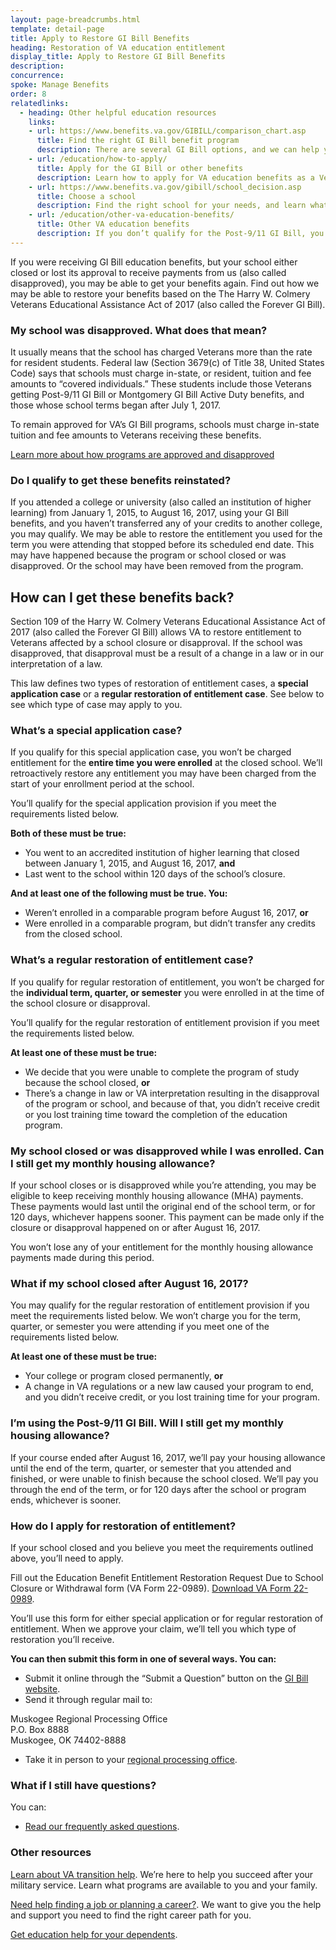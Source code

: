 ```yaml
---
layout: page-breadcrumbs.html
template: detail-page
title: Apply to Restore GI Bill Benefits
heading: Restoration of VA education entitlement
display_title: Apply to Restore GI Bill Benefits
description: 
concurrence: 
spoke: Manage Benefits
order: 8
relatedlinks:
  - heading: Other helpful education resources
    links:
    - url: https://www.benefits.va.gov/GIBILL/comparison_chart.asp
      title: Find the right GI Bill benefit program
      description: There are several GI Bill options, and we can help you compare them to find the best one for you.
    - url: /education/how-to-apply/
      title: Apply for the GI Bill or other benefits
      description: Learn how to apply for VA education benefits as a Veteran, service member, or qualified family member.
    - url: https://www.benefits.va.gov/gibill/school_decision.asp
      title: Choose a school
      description: Find the right school for your needs, and learn what your GI Bill benefits will be while attending it.
    - url: /education/other-va-education-benefits/
      title: Other VA education benefits
      description: If you don’t qualify for the Post-9/11 GI Bill, you may still be able to get training through our other programs.  
---
```


<div class="va-introtext">

If you were receiving GI Bill education benefits, but your school either closed or lost its approval to receive payments from us (also called disapproved), you may be able to get your benefits again. Find out how we may be able to restore your benefits based on the The Harry W. Colmery Veterans Educational Assistance Act of 2017 (also called the Forever GI Bill).

</div>

### My school was disapproved. What does that mean?

It usually means that the school has charged Veterans more than the rate for resident students. Federal law (Section 3679(c) 
of Title 38, United States Code) says that schools must charge in-state, or resident, tuition and fee amounts to “covered 
individuals.” These students include those Veterans getting Post-9/11 GI Bill or Montgomery GI Bill Active Duty benefits, 
and those whose school terms began after July 1, 2017.

To remain approved for VA’s GI Bill programs, schools must charge in-state tuition and fee amounts to Veterans 
receiving these benefits.

[Learn more about how programs are approved and disapproved](https://gibill.custhelp.va.gov/app/answers/detail/a_id/1481/kw/application%20approval%20or%20disapproval/session/L3RpbWUvMTU1NDY4Mjk3MS9zaWQvaHNVbmxIYm8%3D)

### Do I qualify to get these benefits reinstated?

If you attended a college or university (also called an institution of higher learning) from January 1, 2015, to August 16, 2017, using your GI Bill benefits, and you haven’t transferred any of your credits to another college, you may qualify. We may be able to restore the entitlement you used for the term you were attending that stopped before its scheduled end date.
This may have happened because the program or school closed or was disapproved. Or the school may have been removed from 
the program.

## How can I get these benefits back?

Section 109 of the Harry W. Colmery Veterans Educational Assistance Act of 2017 (also called the Forever GI Bill) allows VA 
to restore entitlement to Veterans affected by a school closure or disapproval. If the school was disapproved, 
that disapproval must be a result of a change in a law or in our interpretation of a law.

This law defines two types of restoration of entitlement cases, a **special application case** or a **regular restoration of 
entitlement case**. See below to see which type of case may apply to you.

### What’s a special application case?

If you qualify for this special application case, you won’t be charged entitlement for the **entire time you were enrolled** 
at the closed school. We’ll retroactively restore any entitlement you may have been charged from the start of your enrollment 
period at the school.

You’ll qualify for the special application provision if you meet the requirements listed below.

**Both of these must be true:**

- You went to an accredited institution of higher learning that closed between January 1, 2015, and August 16, 2017, **and**
-	Last went to the school within 120 days of the school’s closure.

**And at least one of the following must be true. You:**

-	Weren’t enrolled in a comparable program before August 16, 2017, **or**
-	Were enrolled in a comparable program, but didn’t transfer any credits from the closed school.

### What’s a regular restoration of entitlement case?

If you qualify for regular restoration of entitlement, you won’t be charged for the **individual term, quarter, or semester**
you were enrolled in at the time of the school closure or disapproval.

You’ll qualify for the regular restoration of entitlement provision if you meet the requirements listed below.

**At least one of these must be true:**

-	We decide that you were unable to complete the program of study because the school closed, **or**
-	There’s a change in law or VA interpretation resulting in the disapproval of the program or school, and because of that, 
you didn’t receive credit or you lost training time toward the completion of the education program.

### My school closed or was disapproved while I was enrolled. Can I still get my monthly housing allowance?

If your school closes or is disapproved while you’re attending, you may be eligible to keep receiving monthly housing
allowance (MHA) payments. These payments would last until the original end of the school term, or for 120 days, whichever
happens sooner. This payment can be made only if the closure or disapproval happened on or after August 16, 2017.

You won’t lose any of your entitlement for the monthly housing allowance payments made during this period.

### What if my school closed after August 16, 2017?

You may qualify for the regular restoration of entitlement provision if you meet the requirements listed below. 
We won’t charge you for the term, quarter, or semester you were attending if you meet one of the requirements listed below.

**At least one of these must be true:**

-	Your college or program closed permanently, **or**
-	A change in VA regulations or a new law caused your program to end, and you didn’t receive credit, or you lost training 
time for your program.

### I’m using the Post-9/11 GI Bill. Will I still get my monthly housing allowance?

If your course ended after August 16, 2017, we’ll pay your housing allowance until the end of the term, quarter, or 
semester that you attended and finished, or were unable to finish because the school closed. We’ll pay you through 
the end of the term, or for 120 days after the school or program ends, whichever is sooner.

### How do I apply for restoration of entitlement?

If your school closed and you believe you meet the requirements outlined above, you’ll need to apply.

Fill out the Education Benefit Entitlement Restoration Request Due to School Closure or Withdrawal form (VA Form 22-0989).
[Download VA Form 22-0989](https://www.vba.va.gov/pubs/forms/VBA-22-0989-ARE.pdf).

You’ll use this form for either special application or for regular restoration of entitlement. When we approve your 
claim, we’ll tell you which type of restoration you’ll receive.

**You can then submit this form in one of several ways. You can:**

-	Submit it online through the “Submit a Question” button on the [GI Bill website](https://www.benefits.va.gov/gibill/).
-	Send it through regular mail to:
<p class="va-address-block">
Muskogee Regional Processing Office<br>
P.O. Box 8888<br>
Muskogee, OK 74402-8888<br>
</p>

-	Take it in person to your [regional processing office](https://www.benefits.va.gov/gibill/regional_processing.asp).

### What if I still have questions? 

You can:
- [Read our frequently asked questions](https://gibill.custhelp.va.gov/).

### Other resources

[Learn about VA transition help](https://www.benefits.va.gov/tap/?_ga=2.8954557.926455032.1554386313-175658214.1545415984).
We’re here to help you succeed after your military service. Learn what programs are available to you and your family.

[Need help finding a job or planning a career?](/careers-employment/).
We want to give you the help and support you need to find the right career path for you. 

[Get education help for your dependents](https://www.benefits.va.gov/gibill/survivor_dependent_assistance.asp).


